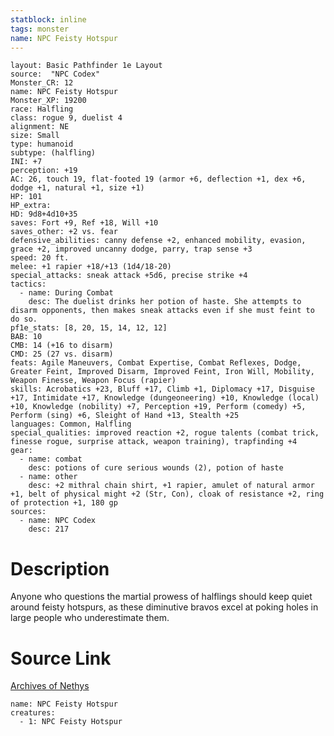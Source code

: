 ```yaml
---
statblock: inline
tags: monster
name: NPC Feisty Hotspur
---
```

```statblock
layout: Basic Pathfinder 1e Layout
source:  "NPC Codex"
Monster_CR: 12
name: NPC Feisty Hotspur
Monster_XP: 19200
race: Halfling
class: rogue 9, duelist 4
alignment: NE
size: Small
type: humanoid
subtype: (halfling)
INI: +7
perception: +19
AC: 26, touch 19, flat-footed 19 (armor +6, deflection +1, dex +6, dodge +1, natural +1, size +1)
HP: 101
HP_extra: 
HD: 9d8+4d10+35
saves: Fort +9, Ref +18, Will +10
saves_other: +2 vs. fear
defensive_abilities: canny defense +2, enhanced mobility, evasion, grace +2, improved uncanny dodge, parry, trap sense +3
speed: 20 ft.
melee: +1 rapier +18/+13 (1d4/18-20)
special_attacks: sneak attack +5d6, precise strike +4
tactics:
  - name: During Combat
    desc: The duelist drinks her potion of haste. She attempts to disarm opponents, then makes sneak attacks even if she must feint to do so.
pf1e_stats: [8, 20, 15, 14, 12, 12]
BAB: 10
CMB: 14 (+16 to disarm)
CMD: 25 (27 vs. disarm)
feats: Agile Maneuvers, Combat Expertise, Combat Reflexes, Dodge, Greater Feint, Improved Disarm, Improved Feint, Iron Will, Mobility, Weapon Finesse, Weapon Focus (rapier)
skills: Acrobatics +23, Bluff +17, Climb +1, Diplomacy +17, Disguise +17, Intimidate +17, Knowledge (dungeoneering) +10, Knowledge (local) +10, Knowledge (nobility) +7, Perception +19, Perform (comedy) +5, Perform (sing) +6, Sleight of Hand +13, Stealth +25
languages: Common, Halfling
special_qualities: improved reaction +2, rogue talents (combat trick, finesse rogue, surprise attack, weapon training), trapfinding +4
gear:
  - name: combat
    desc: potions of cure serious wounds (2), potion of haste
  - name: other
    desc: +2 mithral chain shirt, +1 rapier, amulet of natural armor +1, belt of physical might +2 (Str, Con), cloak of resistance +2, ring of protection +1, 180 gp
sources:
  - name: NPC Codex
    desc: 217
```
# Description
Anyone who questions the martial prowess of halflings should keep quiet around feisty hotspurs, as these diminutive bravos excel at poking holes in large people who underestimate them.
# Source Link
[Archives of Nethys](https://aonprd.com/NPCDisplay.aspx?ItemName=Feisty%20Hotspur)
```encounter-table
name: NPC Feisty Hotspur
creatures:
  - 1: NPC Feisty Hotspur
```
